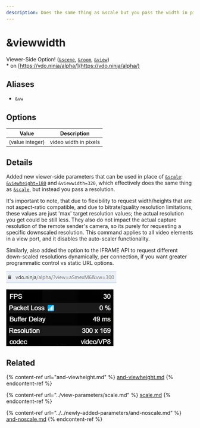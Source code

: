 ```yaml
---
description: Does the same thing as &scale but you pass the width in pixels
---
```


# \&viewwidth

Viewer-Side Option! ([`&scene`](../view-parameters/scene.md), [`&room`](../../general-settings/room.md), [`&view`](../view-parameters/view.md))\
\* on [https://vdo.ninja/alpha/](https://vdo.ninja/alpha/)

## Aliases

* `&vw`

## Options

| Value           | Description           |
| --------------- | --------------------- |
| (value integer) | video width in pixels |

## Details

Added new viewer-side parameters that can be used in place of [`&scale`](../view-parameters/scale.md): [`&viewheight=180`](and-viewheight.md) and `&viewwidth=320`, which effectively does the same thing as [`&scale`](../view-parameters/scale.md), but instead you pass a resolution.&#x20;

It's important to note, that due to flexibility to request width/heights that are not aspect-ratio compatible, and due to bitrate/quality resolution limitations, these values are just 'max' target resolution values; the actual resolution you get could be still less. They also do not impact the actual capture resolution of the remote sender's camera, so its purely for requesting a specific downscaled resolution. This command applies to all video elements in a view port, and it disables the auto-scaler functionality.

Similarly, also added the option to the IFRAME API to request different down-scaled resolutions dynamically, per connection, if you want greater programmatic control vs static URL options.

![](<../../.gitbook/assets/image (105) (1).png>)

![](<../../.gitbook/assets/image (104) (1).png>)

## Related

{% content-ref url="and-viewheight.md" %}
[and-viewheight.md](and-viewheight.md)
{% endcontent-ref %}

{% content-ref url="../view-parameters/scale.md" %}
[scale.md](../view-parameters/scale.md)
{% endcontent-ref %}

{% content-ref url="../../newly-added-parameters/and-noscale.md" %}
[and-noscale.md](../../newly-added-parameters/and-noscale.md)
{% endcontent-ref %}
